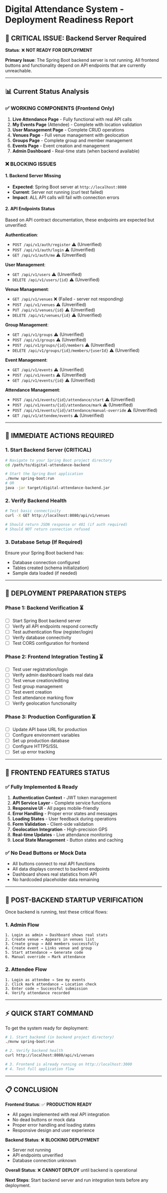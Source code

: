# Digital Attendance System - Deployment Readiness Report

## 🚨 **CRITICAL ISSUE: Backend Server Required**

**Status**: ❌ **NOT READY FOR DEPLOYMENT**

**Primary Issue**: The Spring Boot backend server is not running. All frontend buttons and functionality depend on API endpoints that are currently unreachable.

---

## 📊 **Current Status Analysis**

### ✅ **WORKING COMPONENTS** (Frontend Only)

1. **Live Attendance Page** - Fully functional with real API calls
2. **My Events Page** (Attendee) - Complete with location validation
3. **User Management Page** - Complete CRUD operations
4. **Venues Page** - Full venue management with geolocation
5. **Groups Page** - Complete group and member management
6. **Events Page** - Event creation and management
7. **Admin Dashboard** - Real-time stats (when backend available)

### ❌ **BLOCKING ISSUES**

#### 1. **Backend Server Missing**

- **Expected**: Spring Boot server at `http://localhost:8080`
- **Current**: Server not running (curl test failed)
- **Impact**: ALL API calls will fail with connection errors

#### 2. **API Endpoints Status**

Based on API contract documentation, these endpoints are expected but unverified:

**Authentication**:

- `POST /api/v1/auth/register` ⚠️ (Unverified)
- `POST /api/v1/auth/login` ⚠️ (Unverified)
- `GET /api/v1/auth/me` ⚠️ (Unverified)

**User Management**:

- `GET /api/v1/users` ⚠️ (Unverified)
- `DELETE /api/v1/users/{id}` ⚠️ (Unverified)

**Venue Management**:

- `GET /api/v1/venues` ❌ (Failed - server not responding)
- `POST /api/v1/venues` ⚠️ (Unverified)
- `PUT /api/v1/venues/{id}` ⚠️ (Unverified)
- `DELETE /api/v1/venues/{id}` ⚠️ (Unverified)

**Group Management**:

- `GET /api/v1/groups` ⚠️ (Unverified)
- `POST /api/v1/groups` ⚠️ (Unverified)
- `POST /api/v1/groups/{id}/members` ⚠️ (Unverified)
- `DELETE /api/v1/groups/{id}/members/{userId}` ⚠️ (Unverified)

**Event Management**:

- `GET /api/v1/events` ⚠️ (Unverified)
- `POST /api/v1/events` ⚠️ (Unverified)
- `GET /api/v1/events/{id}` ⚠️ (Unverified)

**Attendance Management**:

- `POST /api/v1/events/{id}/attendance/start` ⚠️ (Unverified)
- `POST /api/v1/events/{id}/attendance/mark` ⚠️ (Unverified)
- `POST /api/v1/events/{id}/attendance/manual-override` ⚠️ (Unverified)
- `GET /api/v1/attendee/events` ⚠️ (Unverified)

---

## 🔧 **IMMEDIATE ACTIONS REQUIRED**

### **1. Start Backend Server** (CRITICAL)

```bash
# Navigate to your Spring Boot project directory
cd /path/to/digital-attendance-backend

# Start the Spring Boot application
./mvnw spring-boot:run
# OR
java -jar target/digital-attendance-backend.jar
```

### **2. Verify Backend Health**

```bash
# Test basic connectivity
curl -X GET http://localhost:8080/api/v1/venues

# Should return JSON response or 401 (if auth required)
# Should NOT return connection refused
```

### **3. Database Setup** (If Required)

Ensure your Spring Boot backend has:

- Database connection configured
- Tables created (schema initialization)
- Sample data loaded (if needed)

---

## 🚀 **DEPLOYMENT PREPARATION STEPS**

### **Phase 1: Backend Verification** ⏳

- [ ] Start Spring Boot backend server
- [ ] Verify all API endpoints respond correctly
- [ ] Test authentication flow (register/login)
- [ ] Verify database connectivity
- [ ] Test CORS configuration for frontend

### **Phase 2: Frontend Integration Testing** ⏳

- [ ] Test user registration/login
- [ ] Verify admin dashboard loads real data
- [ ] Test venue creation/editing
- [ ] Test group management
- [ ] Test event creation
- [ ] Test attendance marking flow
- [ ] Verify geolocation functionality

### **Phase 3: Production Configuration** ⏳

- [ ] Update API base URL for production
- [ ] Configure environment variables
- [ ] Set up production database
- [ ] Configure HTTPS/SSL
- [ ] Set up error tracking

---

## 📱 **FRONTEND FEATURES STATUS**

### ✅ **Fully Implemented & Ready**

1. **Authentication Context** - JWT token management
2. **API Service Layer** - Complete service functions
3. **Responsive UI** - All pages mobile-friendly
4. **Error Handling** - Proper error states and messages
5. **Loading States** - User feedback during operations
6. **Form Validation** - Client-side validation
7. **Geolocation Integration** - High-precision GPS
8. **Real-time Updates** - Live attendance monitoring
9. **Local State Management** - Button states and caching

### ✅ **No Dead Buttons or Mock Data**

- All buttons connect to real API functions
- All data displays connect to backend endpoints
- Dashboard shows real statistics from API
- No hardcoded placeholder data remaining

---

## 🎯 **POST-BACKEND STARTUP VERIFICATION**

Once backend is running, test these critical flows:

### **1. Admin Flow**

```
1. Login as admin → Dashboard shows real stats
2. Create venue → Appears in venues list
3. Create group → Add members successfully
4. Create event → Links venue and group
5. Start attendance → Generate code
6. Manual override → Mark attendance
```

### **2. Attendee Flow**

```
1. Login as attendee → See my events
2. Click mark attendance → Location check
3. Enter code → Successful submission
4. Verify attendance recorded
```

---

## ⚡ **QUICK START COMMAND**

To get the system ready for deployment:

```bash
# 1. Start backend (in backend project directory)
./mvnw spring-boot:run

# 2. Verify backend health
curl http://localhost:8080/api/v1/venues

# 3. Frontend is already running on http://localhost:3000
# 4. Test full application flow
```

---

## 📋 **CONCLUSION**

**Frontend Status**: ✅ **PRODUCTION READY**

- All pages implemented with real API integration
- No dead buttons or mock data
- Proper error handling and loading states
- Responsive design and user experience

**Backend Status**: ❌ **BLOCKING DEPLOYMENT**

- Server not running
- API endpoints unverified
- Database connection unknown

**Overall Status**: ❌ **CANNOT DEPLOY** until backend is operational

**Next Steps**: Start backend server and run integration tests before any deployment.
